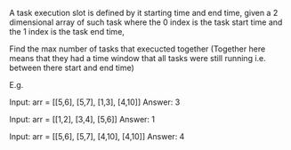 A task execution slot is defined by it starting time and end time, given a 2 dimensional array of such task where the 0
index is the task start time and the 1 index is the task end time,

Find the max number of tasks that execucted together (Together here means that they had a time window that all tasks
were still running i.e. between there start and end time)

E.g.

Input: arr = [[5,6], [5,7], [1,3], [4,10]]
Answer: 3

Input: arr = [[1,2], [3,4], [5,6]]
Answer: 1

Input: arr = [[5,6], [5,7], [4,10], [4,10]]
Answer: 4
